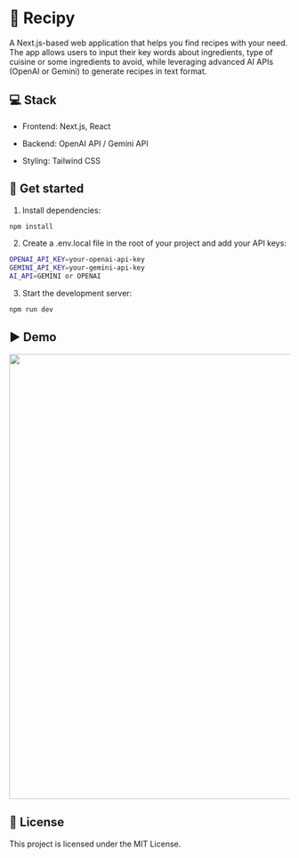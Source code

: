 # 🍳 Recipy
A Next.js-based web application that helps you find recipes with your need. The app allows users to input their key words about ingredients, type of cuisine or some ingredients to avoid, while leveraging advanced AI APIs (OpenAI or Gemini) to generate recipes in text format.

## 💻 Stack

- Frontend: Next.js, React

- Backend: OpenAI API / Gemini API

- Styling: Tailwind CSS

## 🚀 Get started
1. Install dependencies:
```bash
npm install
```
2.  Create a .env.local file in the root of your project and add your API keys:
```bash
OPENAI_API_KEY=your-openai-api-key
GEMINI_API_KEY=your-gemini-api-key
AI_API=GEMINI or OPENAI
```

3. Start the development server:
```bash
npm run dev
```

## ▶️ Demo
<img src="https://github.com/user-attachments/assets/a3147a7b-9084-4a9b-ad54-b9b168f9268f" width="800" />

## 📜 License
This project is licensed under the MIT License.
